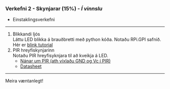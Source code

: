 ### Verkefni 2 - Skynjarar (15%) - **_Í vinnslu_**
- Einstaklingsverkefni

---

1. Blikkandi ljós <br>
Láttu LED blikka á brauðbretti með python kóða. Notaðu RPi.GPI safnið.
Hér er [blink tutorial](https://raspberrypihq.com/making-a-led-blink-using-the-raspberry-pi-and-python/)
2. PIR hreyfiskynjarinn <br>
Notaðu PIR hreyfisyknjara til að kveikja á LED.
    - [Nánar um PIR (ath víxlaðu GND og Vc í PIR)](https://learn.adafruit.com/pir-passive-infrared-proximity-motion-sensor/overview)
    - [Datasheet](https://components101.com/hc-sr501-pir-sensor)

---

Meira væntanlegt!
